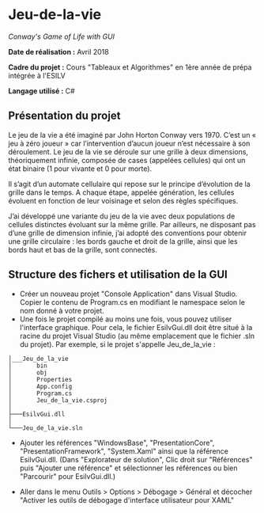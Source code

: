 # Jeu-de-la-vie

*Conway's Game of Life with GUI*

**Date de réalisation :** Avril 2018

**Cadre du projet :** Cours "Tableaux et Algorithmes" en 1ère année de prépa intégrée à l'ESILV

**Langage utilisé :** C#

## Présentation du projet

Le jeu de la vie a été imaginé par John Horton Conway vers 1970. C’est un « jeu à zéro joueur » car l’intervention d’aucun joueur n’est nécessaire à son déroulement. Le jeu de la vie se déroule sur une grille à deux dimensions, théoriquement infinie, composée de cases (appelées cellules) qui ont un état binaire (1 pour vivante et 0 pour morte).

Il s’agit d’un automate cellulaire qui repose sur le principe d’évolution de la grille dans le temps. A chaque étape, appelée génération, les cellules évoluent en fonction de leur voisinage et selon des règles spécifiques.

J’ai développé une variante du jeu de la vie avec deux populations de cellules distinctes évoluant sur la même grille. Par ailleurs, ne disposant pas d’une grille de dimension infinie, j’ai adopté des conventions pour obtenir une grille circulaire : les bords gauche et droit de la grille, ainsi que les bords haut et bas de la grille, sont connectés.

## Structure des fichers et utilisation de la GUI

- Créer un nouveau projet "Console Application" dans Visual Studio. Copier le contenu de Program.cs en modifiant le namespace selon le nom donné à votre projet.
- Une fois le projet compilé au moins une fois, vous pouvez utiliser l'interface graphique.
Pour cela, le fichier EsilvGui.dll doit être situé à la racine du projet Visual Studio (au même emplacement que le fichier .sln du projet).
Par exemple, si le projet s'appelle Jeu_de_la_vie :

```dir
│___Jeu_de_la_vie
│       bin
│       obj
│       Properties
│       App.config
│       Program.cs
│       Jeu_de_la_vie.csproj
│
├───EsilvGui.dll
│
└───Jeu_de_la_vie.sln
```

- Ajouter les références "WindowsBase", "PresentationCore", "PresentationFramework", "System.Xaml" ainsi que la référence EsilvGui.dll. (Dans "Explorateur de solution", Clic droit sur "Références" puis "Ajouter une référence" et sélectionner les références ou bien "Parcourir" pour EsilvGui.dll.)

- Aller dans le menu Outils > Options > Débogage > Général et décocher "Activer les outils de débogage d'interface utilisateur pour XAML"

